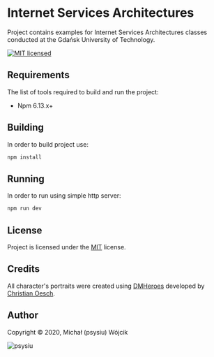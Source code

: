 # Internet Services Architectures

Project contains examples for Internet Services Architectures classes conducted at the Gdańsk University of Technology.

[![MIT licensed][shield-mit]](../../../179976Lab4/view/LICENSE)

## Requirements

The list of tools required to build and run the project:

* Npm 6.13.x+

## Building

In order to build project use:

```bash
npm install
```

## Running

In order to run using simple http server:

```bash
npm run dev
```

## License

Project is licensed under the [MIT](../../../179976Lab4/view/LICENSE) license.  

## Credits

All character's portraits were created using [DMHeroes](http://dmheroes.com/) developed by
[Christian Oesch](https://twitter.com/ChristianOesch).

## Author

Copyright &copy; 2020, Michał (psysiu) Wójcik

![psysiu][gravatar-psysiu]

[shield-mit]: https://img.shields.io/badge/license-MIT-blue.svg
[gravatar-psysiu]: https://s.gravatar.com/avatar/b61b36a5b97ca33e9d11d122c143b9f0
